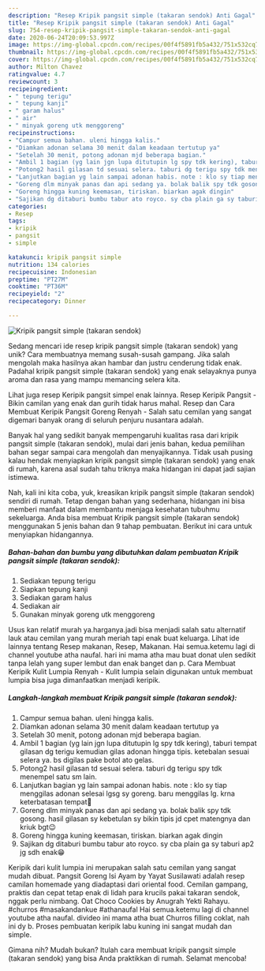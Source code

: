```yaml
---
description: "Resep Kripik pangsit simple (takaran sendok) Anti Gagal"
title: "Resep Kripik pangsit simple (takaran sendok) Anti Gagal"
slug: 754-resep-kripik-pangsit-simple-takaran-sendok-anti-gagal
date: 2020-06-24T20:09:53.997Z
image: https://img-global.cpcdn.com/recipes/00f4f5891fb5a432/751x532cq70/kripik-pangsit-simple-takaran-sendok-foto-resep-utama.jpg
thumbnail: https://img-global.cpcdn.com/recipes/00f4f5891fb5a432/751x532cq70/kripik-pangsit-simple-takaran-sendok-foto-resep-utama.jpg
cover: https://img-global.cpcdn.com/recipes/00f4f5891fb5a432/751x532cq70/kripik-pangsit-simple-takaran-sendok-foto-resep-utama.jpg
author: Milton Chavez
ratingvalue: 4.7
reviewcount: 3
recipeingredient:
- " tepung terigu"
- " tepung kanji"
- " garam halus"
- " air"
- " minyak goreng utk menggoreng"
recipeinstructions:
- "Campur semua bahan. uleni hingga kalis."
- "Diamkan adonan selama 30 menit dalam keadaan tertutup ya"
- "Setelah 30 menit, potong adonan mjd beberapa bagian."
- "Ambil 1 bagian (yg lain jgn lupa ditutupin lg spy tdk kering), taburi tempat gilasan dg terigu kemudian gilas adonan hingga tipis. ketebalan sesuai selera ya. bs digilas pake botol ato gelas."
- "Potong2 hasil gilasan td sesuai selera. taburi dg terigu spy tdk menempel satu sm lain."
- "Lanjutkan bagian yg lain sampai adonan habis. note : klo sy tiap menggilas adonan selesai lgsg sy goreng. baru menggilas lg. krna keterbatasan tempat🤭"
- "Goreng dlm minyak panas dan api sedang ya. bolak balik spy tdk gosong. hasil gilasan sy kebetulan sy bikin tipis jd cpet matengnya dan kriuk bgt😉"
- "Goreng hingga kuning keemasan, tiriskan. biarkan agak dingin"
- "Sajikan dg ditaburi bumbu tabur ato royco. sy cba plain ga sy taburi ap2 jg sdh enak😁"
categories:
- Resep
tags:
- kripik
- pangsit
- simple

katakunci: kripik pangsit simple 
nutrition: 134 calories
recipecuisine: Indonesian
preptime: "PT27M"
cooktime: "PT36M"
recipeyield: "2"
recipecategory: Dinner

---
```



![Kripik pangsit simple (takaran sendok)](https://img-global.cpcdn.com/recipes/00f4f5891fb5a432/751x532cq70/kripik-pangsit-simple-takaran-sendok-foto-resep-utama.jpg)

Sedang mencari ide resep kripik pangsit simple (takaran sendok) yang unik? Cara membuatnya memang susah-susah gampang. Jika salah mengolah maka hasilnya akan hambar dan justru cenderung tidak enak. Padahal kripik pangsit simple (takaran sendok) yang enak selayaknya punya aroma dan rasa yang mampu memancing selera kita.

Lihat juga resep Keripik pangsit simpel enak lainnya. Resep Keripik Pangsit - Bikin camilan yang enak dan gurih tidak harus mahal. Resep dan Cara Membuat Keripik Pangsit Goreng Renyah - Salah satu cemilan yang sangat digemari banyak orang di seluruh penjuru nusantara adalah.

Banyak hal yang sedikit banyak mempengaruhi kualitas rasa dari kripik pangsit simple (takaran sendok), mulai dari jenis bahan, kedua pemilihan bahan segar sampai cara mengolah dan menyajikannya. Tidak usah pusing kalau hendak menyiapkan kripik pangsit simple (takaran sendok) yang enak di rumah, karena asal sudah tahu triknya maka hidangan ini dapat jadi sajian istimewa.


Nah, kali ini kita coba, yuk, kreasikan kripik pangsit simple (takaran sendok) sendiri di rumah. Tetap dengan bahan yang sederhana, hidangan ini bisa memberi manfaat dalam membantu menjaga kesehatan tubuhmu sekeluarga. Anda bisa membuat Kripik pangsit simple (takaran sendok) menggunakan 5 jenis bahan dan 9 tahap pembuatan. Berikut ini cara untuk menyiapkan hidangannya.

<!--inarticleads1-->

##### Bahan-bahan dan bumbu yang dibutuhkan dalam pembuatan Kripik pangsit simple (takaran sendok):

1. Sediakan  tepung terigu
1. Siapkan  tepung kanji
1. Sediakan  garam halus
1. Sediakan  air
1. Gunakan  minyak goreng utk menggoreng


Usus kan relatif murah ya.harganya.jadi bisa menjadi salah satu alternatif lauk atau cemilan yang murah meriah tapi enak buat keluarga. Lihat ide lainnya tentang Resep makanan, Resep, Makanan. Hai semua.ketemu lagi di channel youtube atha naufal. hari ini mama atha mau buat donat ulen sedikit tanpa lelah yang super lembut dan enak banget dan p. Cara Membuat Keripik Kulit Lumpia Renyah - Kulit lumpia selain digunakan untuk membuat lumpia bisa juga dimanfaatkan menjadi keripik. 

<!--inarticleads2-->

##### Langkah-langkah membuat Kripik pangsit simple (takaran sendok):

1. Campur semua bahan. uleni hingga kalis.
1. Diamkan adonan selama 30 menit dalam keadaan tertutup ya
1. Setelah 30 menit, potong adonan mjd beberapa bagian.
1. Ambil 1 bagian (yg lain jgn lupa ditutupin lg spy tdk kering), taburi tempat gilasan dg terigu kemudian gilas adonan hingga tipis. ketebalan sesuai selera ya. bs digilas pake botol ato gelas.
1. Potong2 hasil gilasan td sesuai selera. taburi dg terigu spy tdk menempel satu sm lain.
1. Lanjutkan bagian yg lain sampai adonan habis. note : klo sy tiap menggilas adonan selesai lgsg sy goreng. baru menggilas lg. krna keterbatasan tempat🤭
1. Goreng dlm minyak panas dan api sedang ya. bolak balik spy tdk gosong. hasil gilasan sy kebetulan sy bikin tipis jd cpet matengnya dan kriuk bgt😉
1. Goreng hingga kuning keemasan, tiriskan. biarkan agak dingin
1. Sajikan dg ditaburi bumbu tabur ato royco. sy cba plain ga sy taburi ap2 jg sdh enak😁


Keripik dari kulit lumpia ini merupakan salah satu cemilan yang sangat mudah dibuat. Pangsit Goreng Isi Ayam by Yayat Susilawati adalah resep camilan homemade yang diadaptasi dari oriental food. Cemilan gampang, praktis dan cepat tetap enak di lidah para krucils pakai takaran sendok, nggak perlu nimbang. Oat Choco Cookies by Anugrah Yekti Rahayu. #churros #masakandankue #athanaufal Hai semua.ketemu lagi di channel youtube atha naufal. divideo ini mama atha buat Churros filling coklat, nah ini dy b. Proses pembuatan keripik labu kuning ini sangat mudah dan simple. 

Gimana nih? Mudah bukan? Itulah cara membuat kripik pangsit simple (takaran sendok) yang bisa Anda praktikkan di rumah. Selamat mencoba!
